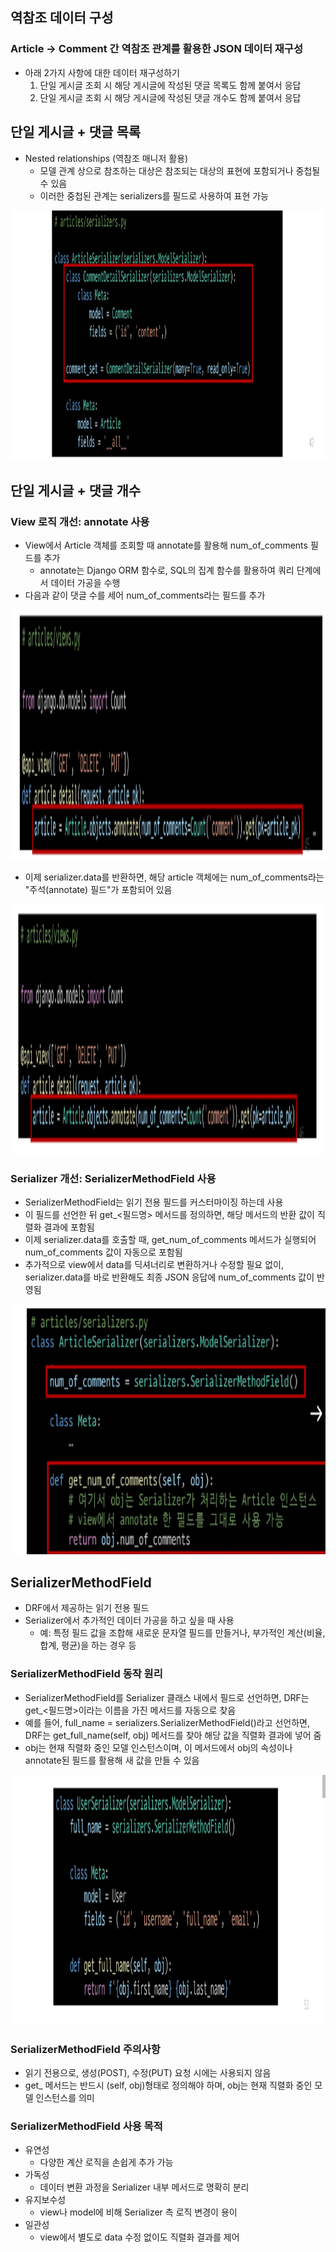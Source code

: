 ## 역참조 데이터 구성
### Article -> Comment 간 역참조 관계를 활용한 JSON 데이터 재구성
- 아래 2가지 사항에 대한 데이터 재구성하기
  1. 단일 게시글 조회 시 해당 게시글에 작성된 댓글 목록도 함께 붙여서 응답
  2. 단일 게시글 조회 시 해당 게시글에 작성된 댓글 개수도 함께 붙여서 응답

## 단일 게시글 + 댓글 목록
- Nested relationships (역참조 매니저 활용)
  - 모델 관계 상으로 참조하는 대상은 참조되는 대상의 표현에 포함되거나 중첩될 수 있음
  - 이러한 중첩된 관계는 serializers를 필드로 사용하여 표현 가능
<img src="images/image_2.png" width="600" height="400">

## 단일 게시글 + 댓글 개수
### View 로직 개선: annotate 사용
- View에서 Article 객체를 조회할 때 annotate를 활용해 num_of_comments 필드를 추가
  - annotate는 Django ORM 함수로, SQL의 집계 함수를 활용하여 쿼리 단계에서 데이터 가공을 수행
- 다음과 같이 댓글 수를 세어 num_of_comments라는 필드를 추가
<img src="images/image_3.png" width="600" height="400">

- 이제 serializer.data를 반환하면, 해당 article 객체에는 num_of_comments라는 "주석(annotate) 필드"가 포함되어 있음
<img src="images/image_4.png" width="600" height="400">

### Serializer 개선: SerializerMethodField 사용
- SerializerMethodField는 읽기 전용 필드를 커스터마이징 하는데 사용
- 이 필드를 선언한 뒤 get_<필드명> 메서드를 정의하면, 해당 메서드의 반환 값이 직렬화 결과에 포함됨
- 이제 serializer.data를 호출할 때, get_num_of_comments 메서드가 실행되어 num_of_comments 값이 자동으로 포함됨
- 추가적으로 view에서 data를 딕셔너리로 변환하거나 수정할 필요 없이, serializer.data를 바로 반환해도 최종 JSON 응답에 num_of_comments 값이 반영됨
<img src="images/image_5.png" width="600" height="400">

## SerializerMethodField
- DRF에서 제공하는 읽기 전용 필드
- Serializer에서 추가적인 데이터 가공을 하고 싶을 때 사용
  - 예: 특정 필드 값을 조합해 새로운 문자열 필드를 만들거나, 부가적인 계산(비율, 합계, 평균)을 하는 경우 등

### SerializerMethodField 동작 원리
- SerializerMethodField를 Serializer 클래스 내에서 필드로 선언하면, DRF는 get_<필드명>이라는 이름을 가진 메서드를 자동으로 찾음
- 예를 들어,  full_name = serializers.SerializerMethodField()라고 선언하면, DRF는 get_full_name(self, obj) 메서드를 찾아 해당 값을 직렬화 결과에 넣어 줌
- obj는 현재 직렬화 중인 모델 인스턴스이며, 이 메서드에서 obj의 속성이나 annotate된 필드를 활용해 새 값을 만들 수 있음
<img src="images/image_6.png" width="600" height="400">

### SerializerMethodField 주의사항
- 읽기 전용으로, 생성(POST), 수정(PUT) 요청 시에는 사용되지 않음
- get_ 메서드는 반드시 (self, obj)형태로 정의해야 하며, obj는 현재 직렬화 중인 모델 인스턴스를 의미

### SerializerMethodField 사용 목적
- 유연성
  - 다양한 계산 로직을 손쉽게 추가 가능
- 가독성
  - 데이터 변환 과정을 Serializer 내부 메서드로 명확히 분리
- 유지보수성
  - view나 model에 비해 Serializer 측 로직 변경이 용이
- 일관성
  - view에서 별도로 data 수정 없이도 직렬화 결과를 제어